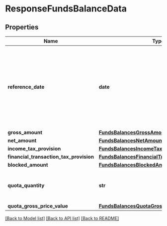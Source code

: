 # ResponseFundsBalanceData

## Properties
Name | Type | Description | Notes
------------ | ------------- | ------------- | -------------
**reference_date** | **date** | Data da última posição consolidada disponível a que se referem os dados transacionais do cliente disponíveis nos canais eletrônicos. | 
**gross_amount** | [**FundsBalancesGrossAmount**](FundsBalancesGrossAmount.md) |  | 
**net_amount** | [**FundsBalancesNetAmount**](FundsBalancesNetAmount.md) |  | 
**income_tax_provision** | [**FundsBalancesIncomeTaxProvision**](FundsBalancesIncomeTaxProvision.md) |  | 
**financial_transaction_tax_provision** | [**FundsBalancesFinancialTransactionTaxProvision**](FundsBalancesFinancialTransactionTaxProvision.md) |  | 
**blocked_amount** | [**FundsBalancesBlockedAmount**](FundsBalancesBlockedAmount.md) |  | 
**quota_quantity** | **str** | Quantidade de cotas detidas em posição do cliente . | 
**quota_gross_price_value** | [**FundsBalancesQuotaGrossPriceValue**](FundsBalancesQuotaGrossPriceValue.md) |  | 

[[Back to Model list]](../README.md#documentation-for-models) [[Back to API list]](../README.md#documentation-for-api-endpoints) [[Back to README]](../README.md)

